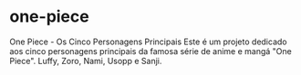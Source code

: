 # one-piece
 One Piece - Os Cinco Personagens Principais  Este é um projeto dedicado aos cinco personagens principais da famosa série de anime e mangá "One Piece". Luffy, Zoro, Nami, Usopp e Sanji.
